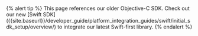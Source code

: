 <br>
{% alert tip %}
This page references our older Objective-C SDK. Check out our new [Swift SDK]({{site.baseurl}}/developer_guide/platform_integration_guides/swift/initial_sdk_setup/overview/) to integrate our latest Swift-first library.
{% endalert %}
